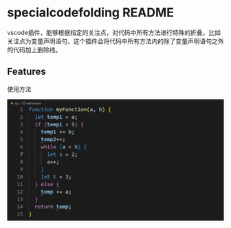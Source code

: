 # specialcodefolding README


vscode插件，能够根据指定的关注点，对代码中所有方法进行特殊的折叠。比如关注点为变量声明语句，这个插件会将代码中所有方法内的除了变量声明语句之外的代码加上删除线。

## Features


使用方法

<img width="880" src="https://github.com/WangQianao/vscode-specialcodefolding/blob/main/show.gif">
